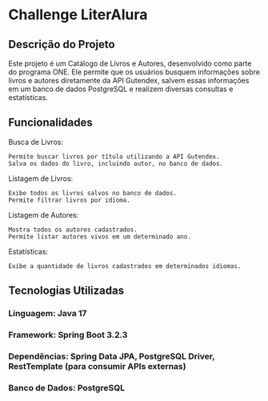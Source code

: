 # Challenge LiterAlura

## Descrição do Projeto

Este projeto é um Catálogo de Livros e Autores, desenvolvido como parte do programa ONE. Ele permite que os usuários busquem informações sobre livros e autores diretamente da API Gutendex, salvem essas informações em um banco de dados PostgreSQL e realizem diversas consultas e estatísticas.

## Funcionalidades

Busca de Livros:

    Permite buscar livros por título utilizando a API Gutendex.
    Salva os dados do livro, incluindo autor, no banco de dados.

Listagem de Livros:

    Exibe todos os livros salvos no banco de dados.
    Permite filtrar livros por idioma.

Listagem de Autores:

    Mostra todos os autores cadastrados.
    Permite listar autores vivos em um determinado ano.

Estatísticas:

    Exibe a quantidade de livros cadastrados em determinados idiomas.

## Tecnologias Utilizadas

### Linguagem: Java 17
### Framework: Spring Boot 3.2.3
### Dependências: Spring Data JPA, PostgreSQL Driver, RestTemplate (para consumir APIs externas)
### Banco de Dados: PostgreSQL